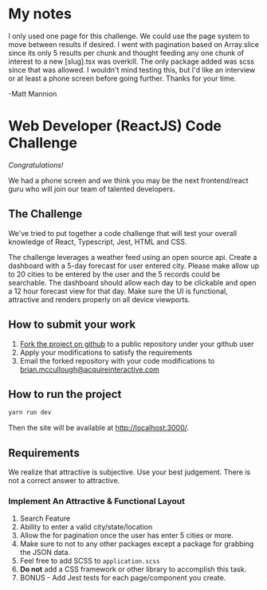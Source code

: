 # My notes

I only used one page for this challenge. We could use the page system to move between results if desired. I went with pagination based on Array.slice since its only 5 results per chunk and thought feeding any one chunk of interest to a new [slug].tsx was overkill. The only package added was scss since that was allowed. I wouldn't mind testing this, but I'd like an interview or at least a phone screen before going further. Thanks for your time.

-Matt Mannion

# Web Developer (ReactJS) Code Challenge

_Congratulations!_

We had a phone screen and we think you may be the next frontend/react guru who will join our team of talented developers.

## The Challenge

We've tried to put together a code challenge that will test your overall knowledge of React, Typescript, Jest, HTML and CSS.

The challenge leverages a weather feed using an open source api. Create a dashboard with a 5-day forecast for user entered city. Please
make allow up to 20 cities to be entered by the user and the 5 records could be searchable. The dashboard should allow each day to be clickable and open a 12 hour forecast view for that day. Make sure the UI is functional, attractive and renders properly on all device viewports.

## How to submit your work

1. [Fork the project on github](https://help.github.com/articles/fork-a-repo/) to a public repository under your github user
2. Apply your modifications to satisfy the requirements
3. Email the forked repository with your code modifications to [brian.mccullough@acquireinteractive.com](brian.mccullough@acquireinteractive.com)

## How to run the project

```bash
yarn run dev
```

Then the site will be available at [http://localhost:3000/](http://localhost:3000/).

## Requirements

We realize that attractive is subjective.
Use your best judgement.
There is not a correct answer to attractive.

### Implement An Attractive & Functional Layout

1. Search Feature
2. Ability to enter a valid city/state/location
3. Allow the for pagination once the user has enter 5 cities or more.
4. Make sure to not to any other packages except a package for grabbing the JSON data.
5. Feel free to add SCSS to `application.scss`
6. **Do not** add a CSS framework or other library to accomplish this task.
7. BONUS - Add Jest tests for each page/component you create.
